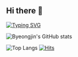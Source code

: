 ## Hi there 👋

<!--
**byeongjin1/byeongjin1** is a ✨ _special_ ✨ repository because its `README.md` (this file) appears on your GitHub profile.

Here are some ideas to get you started:

- 🔭 I’m currently working on ...
- 🌱 I’m currently learning ...
- 👯 I’m looking to collaborate on ...
- 🤔 I’m looking for help with ...
- 💬 Ask me about ...
- 📫 How to reach me: ...
- 😄 Pronouns: ...
- ⚡ Fun fact: ...
-->
[![Typing SVG](https://readme-typing-svg.demolab.com/?lines=Byeongjin's+AI+Git)](https://git.io/typing-svg)

![Byeongjin's GitHub stats](https://github-readme-stats.vercel.app/api?username=byeongjin1&show_icons=true&theme=gradient&custom_title=Byeongjin's%20GitHub%20Stats&hide_title=false&bg_color=30,87CEEB,4682B4&text_color=FFFFFF&icon_color=FFD700&title_color=FFFFFF)


![Top Langs](https://github-readme-stats.vercel.app/api/top-langs/?username=byeongjin1&layout=compact) [![Hits](https://hits.seeyoufarm.com/api/count/incr/badge.svg?url=https%3A%2F%2Fgithub.com%2Fbyeongjin1&count_bg=%2379C83D&title_bg=%234F8844&icon=&icon_color=%23B64444&title=hits&edge_flat=false)](https://hits.seeyoufarm.com)


